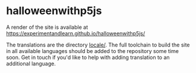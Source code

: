 # halloweenwithp5js

A render of the site is available at https://experimentandlearn.github.io/halloweenwithp5js/

The translations are the directory [locale/](locale/). The full toolchain to build the site
in all available languages should be added to the repository some time soon. Get in touch
if you'd like to help with adding translation to an additional language.
